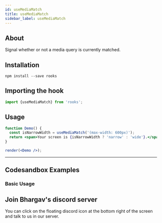```yaml
---
id: useMediaMatch
title: useMediaMatch
sidebar_label: useMediaMatch
---
```



    

## About

Signal whether or not a media query is currently matched.

[//]: # "Main"

## Installation

    npm install --save rooks

## Importing the hook

```javascript
import {useMediaMatch} from 'rooks';
```

## Usage

```jsx
function Demo() {
  const isNarrowWidth = useMediaMatch('(max-width: 600px)');
  return <span>Your screen is {isNarrowWidth ? 'narrow' : 'wide'}.</span>;
}

render(<Demo />);
```


---

## Codesandbox Examples

### Basic Usage    



## Join Bhargav's discord server
You can click on the floating discord icon at the bottom right of the screen and talk to us in our server.

